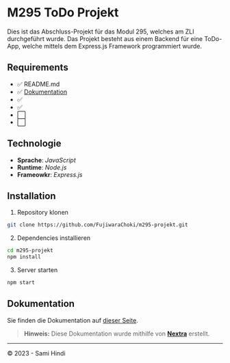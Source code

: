 # M295 ToDo Projekt

Dies ist das Abschluss-Projekt für das Modul 295, welches am ZLI durchgeführt wurde.
Das Projekt besteht aus einem Backend für eine ToDo-App, welche mittels dem Express.js
Framework programmiert wurde.

## Requirements

- ✅ README.md
- ✅ [Dokumentation](https://m295.samihindi.com)
- ✅ 
- ✅
- ⬜️
- ⬜️

## Technologie

- **Sprache**: *JavaScript*
- **Runtime**: *Node.js*
- **Frameowkr**: *Express.js*

## Installation

1. Repository klonen
```bash
git clone https://github.com/FujiwaraChoki/m295-projekt.git
```
2. Dependencies installieren
```bash
cd m295-projekt
npm install
```
3. Server starten
```bash
npm start
```

## Dokumentation

Sie finden die Dokumentation auf [dieser Seite](https://m295.samihindi.com).

> **Hinweis:** Diese Dokumentation wurde mithilfe von **[Nextra](https://nextra.site)** erstellt.

----
© 2023 - Sami Hindi